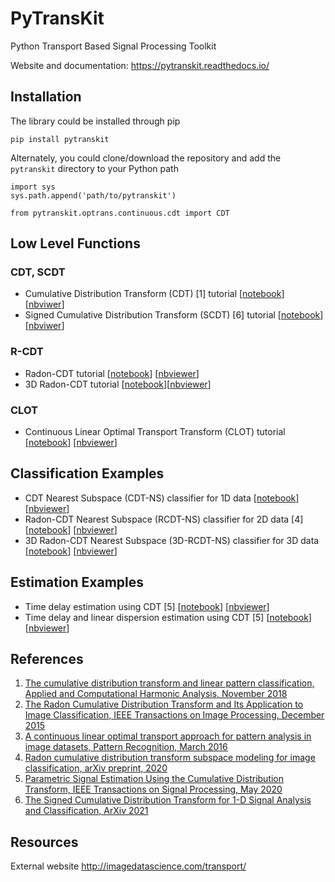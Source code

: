 # PyTransKit
Python Transport Based Signal Processing Toolkit

Website and documentation: https://pytranskit.readthedocs.io/


## Installation
The library could be installed through pip
```
pip install pytranskit
```
Alternately, you could clone/download the repository and add the `pytranskit` directory to your Python path
```
import sys
sys.path.append('path/to/pytranskit')

from pytranskit.optrans.continuous.cdt import CDT
```

## Low Level Functions
### CDT, SCDT
- Cumulative Distribution Transform (CDT) [1] tutorial [[notebook](https://github.com/rohdelab/PyTransKit/blob/master/tutorials/01_tutorial_cdt.ipynb)] [[nbviwer](https://nbviewer.jupyter.org/github/rohdelab/PyTransKit/blob/master/tutorials/01_tutorial_cdt.ipynb)]
- Signed Cumulative Distribution Transform (SCDT) [6] tutorial [[notebook](https://github.com/rohdelab/PyTransKit/blob/master/tutorials/09_tutorial_SCDT_classification.ipynb)] [[nbviwer](https://nbviewer.jupyter.org/github/rohdelab/PyTransKit/blob/master/tutorials/09_tutorial_SCDT_classification.ipynb)]
### R-CDT
- Radon-CDT tutorial [[notebook](https://github.com/rohdelab/PyTransKit/blob/master/tutorials/02_tutorial_rcdt.ipynb)] [[nbviewer](https://nbviewer.jupyter.org/github/rohdelab/PyTransKit/blob/master/tutorials/02_tutorial_rcdt.ipynb)]
- 3D Radon-CDT tutorial [[notebook](https://github.com/rohdelab/PyTransKit/blob/master/tutorials/05_tutorial_rcdt3D.ipynb)][[nbviewer](https://nbviewer.jupyter.org/github/rohdelab/PyTransKit/blob/master/tutorials/05_tutorial_rcdt3D.ipynb)]
### CLOT
- Continuous Linear Optimal Transport Transform (CLOT) tutorial [[notebook](https://github.com/rohdelab/PyTransKit/blob/master/tutorials/07_tutorial_clot.ipynb)] [[nbviewer](https://nbviewer.jupyter.org/github/rohdelab/PyTransKit/blob/master/tutorials/07_tutorial_clot.ipynb)]

## Classification Examples
- CDT Nearest Subspace (CDT-NS) classifier for 1D data [[notebook](https://github.com/rohdelab/PyTransKit/blob/master/tutorials/04_tutorial_CDT-NS_classifier.ipynb)] [[nbviewer](https://nbviewer.jupyter.org/github/rohdelab/PyTransKit/blob/master/tutorials/04_tutorial_CDT-NS_classifier.ipynb)]
- Radon-CDT Nearest Subspace (RCDT-NS) classifier for 2D data [4] [[notebook](https://github.com/rohdelab/PyTransKit/blob/master/tutorials/03_tutorial_RCDT-NS_classifier.ipynb)] [[nbviewer](https://nbviewer.jupyter.org/github/rohdelab/PyTransKit/blob/master/tutorials/03_tutorial_RCDT-NS_classifier.ipynb)]
- 3D Radon-CDT Nearest Subspace (3D-RCDT-NS) classifier for 3D data [[notebook](https://github.com/rohdelab/PyTransKit/blob/master/tutorials/06_tutorial_3DRCDT-NS_classifier.ipynb)] [[nbviewer](https://nbviewer.jupyter.org/github/rohdelab/PyTransKit/blob/master/tutorials/06_tutorial_3DRCDT-NS_classifier.ipynb)]

## Estimation Examples
- Time delay estimation using CDT [5] [[notebook](https://github.com/rohdelab/PyTransKit/blob/master/Examples/Example01_estimation_delay.ipynb)] [[nbviewer](https://nbviewer.jupyter.org/github/rohdelab/PyTransKit/blob/master/Examples/Example01_estimation_delay.ipynb)]
- Time delay and linear dispersion estimation using CDT [5] [[notebook](https://github.com/rohdelab/PyTransKit/blob/master/Examples/Example02_estimation_delay_linear_dispersion.ipynb)] [[nbviewer](https://nbviewer.jupyter.org/github/rohdelab/PyTransKit/blob/master/Examples/Example02_estimation_delay_linear_dispersion.ipynb)]

## References
1. [The cumulative distribution transform and linear pattern classification, Applied and Computational Harmonic Analysis, November 2018](http://www.sciencedirect.com/science/article/pii/S1063520317300076)
2. [The Radon Cumulative Distribution Transform and Its Application to Image Classification, IEEE Transactions on Image Processing, December 2015](https://ieeexplore.ieee.org/document/7358128)
3. [A continuous linear optimal transport approach for pattern analysis in image datasets, Pattern Recognition, March 2016](https://www.sciencedirect.com/science/article/abs/pii/S0031320315003507)
4. [Radon cumulative distribution transform subspace modeling for image classification, arXiv preprint, 2020](https://arxiv.org/abs/2004.03669)
5. [Parametric Signal Estimation Using the Cumulative Distribution Transform, IEEE Transactions on Signal Processing, May 2020](https://ieeexplore.ieee.org/abstract/document/9099391)
6. [The Signed Cumulative Distribution Transform for 1-D Signal Analysis and Classification, ArXiv 2021](https://arxiv.org/abs/2106.02146)

## Resources
External website http://imagedatascience.com/transport/
